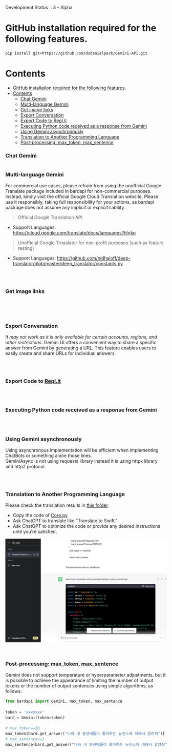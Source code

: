 Development Status :: 3 - Alpha


# GitHub installation required for the following features.
```
pip install git+https://github.com/dsdanielpark/Gemini-API.git
```


# Contents
- [GitHub installation required for the following features.](#github-installation-required-for-the-following-features)
- [Contents](#contents)
    - [Chat Gemini](#chat-gemini)
    - [Multi-language Gemini](#multi-language-gemini)
    - [Get image links](#get-image-links)
    - [Export Conversation](#export-conversation)
    - [Export Code to Repl.it](#export-code-to-replit)
    - [Executing Python code received as a response from Gemini](#executing-python-code-received-as-a-response-from-gemini)
    - [Using Gemini asynchronously](#using-gemini-asynchronously)
    - [Translation to Another Programming Language](#translation-to-another-programming-language)
    - [Post-processing: max\_token, max\_sentence](#post-processing-max_token-max_sentence)


### Chat Gemini

```python

```


### Multi-language Gemini
For commercial use cases, please refrain from using the unofficial Google Translate package included in bardapi for non-commercial purposes. Instead, kindly visit the official Google Cloud Translation website. Please use it responsibly, taking full responsibility for your actions, as bardapi package does not assume any implicit or explicit liability.
> Official Google Translation API
- Support Languages: https://cloud.google.com/translate/docs/languages?hl=ko
> Unofficial Google Trnaslator for non-profit purposes (such as feature testing)
- Support Languages: https://github.com/nidhaloff/deep-translator/blob/master/deep_translator/constants.py
```python

```

<br>

### Get image links
```python

```

<br>
    
<br>    

### Export Conversation
*It may not work as it is only available for certain accounts, regions, and other restrictions.*
Gemini UI offers a convenient way to share a specific answer from Gemini by generating a URL. This feature enables users to easily create and share URLs for individual answers.

```python


```

<br>

### Export Code to [Repl.it](https://replit.com/)
```python

```

<br>

### Executing Python code received as a response from Gemini
```python
```
    
<br>

### Using Gemini asynchronously 
Using asynchronous implementation will be efficient when implementing ChatBots or something alone those lines.    
GeminiAsync is not using requests library instead it is using httpx library and http2 protocol.
    
```python

```

<br>
    



### Translation to Another Programming Language
Please check the translation results in [this folder](https://github.com/dsdanielpark/Gemini-API/tree/main/translate_to).
- Copy the code of [Core.py](https://github.com/dsdanielpark/Gemini-API/blob/17d5e948d4afc535317de3964232ab82fe223521/bardapi/core.py).
- Ask ChatGPT to translate like "Translate to Swift."
- Ask ChatGPT to optimize the code or provide any desired instructions until you're satisfied.<br>

![](./assets/translate.png)


<br>

### Post-processing: max_token, max_sentence
Gemini does not support temperature or hyperparameter adjustments, but it is possible to achieve the appearance of limiting the number of output tokens or the number of output sentences using simple algorithms, as follows:
```python
from bardapi import Gemini, max_token, max_sentence

token = 'xxxxxxx'
bard = Gemini(token=token)

# max_token==30
max_token(bard.get_answer("나와 내 동년배들이 좋아하는 뉴진스에 대해서 알려줘")['content'], 30) 
# max_sentence==2
max_sentence(bard.get_answer("나와 내 동년배들이 좋아하는 뉴진스에 대해서 알려줘")['content'], 2)
```

<br>

